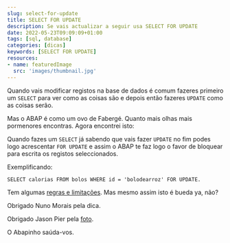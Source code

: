 ```yaml
---
slug: select-for-update
title: SELECT FOR UPDATE
description: Se vais actualizar a seguir usa SELECT FOR UPDATE
date: 2022-05-23T09:09:09+01:00
tags: [sql, database]
categories: [dicas]
keywords: [SELECT FOR UPDATE]
resources:
- name: featuredImage
  src: 'images/thumbnail.jpg'
---
```


Quando vais modificar registos na base de dados é comum fazeres primeiro um `SELECT` para ver como as coisas são e depois então fazeres `UPDATE` como as coisas serão.

<!--more-->
Mas o ABAP é como um ovo de Fabergé. Quanto mais olhas mais pormenores encontras. Agora encontrei isto:

Quando fazes um `SELECT` já sabendo que vais fazer `UPDATE` no fim podes logo acrescentar `FOR UPDATE` e assim o ABAP te faz logo o favor de bloquear para escrita os registos seleccionados.

Exemplificando:

```ABAP
SELECT calorias FROM bolos WHERE id = 'bolodearroz' FOR UPDATE.
```

Tem algumas [regras e limitações][2]. Mas mesmo assim isto é bueda ya, não?

Obrigado Nuno Morais pela dica.

Obrigado Jason Pier pela [foto][1].

O Abapinho saúda-vos.

[1]: https://www.flickr.com/photos/jasonpier/5519425731/
[2]: https://help.sap.com/saphelp_nwce72/helpdata/en/4b/03fb92ea162593e10000000a42189b/content.htm
